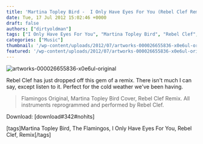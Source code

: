 ```yaml
---
title: 'Martina Topley Bird -  I Only Have Eyes For You (Rebel Clef Remix)'
date: Tue, 17 Jul 2012 15:02:46 +0000
draft: false
authors: ["dirtyoldman"]
tags: ["I Only Have Eyes For You", "Martina Topley Bird", "Rebel Clef", "remix", "The Flamingos"]
categories: ["Music"]
thumbnail: '/wp-content/uploads/2012/07/artworks-000026655836-x0e6ul-original-150x150.jpg'
featured: '/wp-content/uploads/2012/07/artworks-000026655836-x0e6ul-original-304x190.jpg'
---
```


![](/wp-content/uploads/2012/07/artworks-000026655836-x0e6ul-original-e1342436836416.jpg "artworks-000026655836-x0e6ul-original")

Rebel Clef has just dropped off this gem of a remix. There isn't much I can say, except listen to it. Perfect for the cold weather we've been having.

> Flamingos Original, Martina Topley Bird Cover, Rebel Clef Remix. All instruments reprogrammed and performed by Rebel Clef.

Download: \[download#342#nohits\]

\[tags\]Martina Topley Bird, The Flamingos, I Only Have Eyes For You, Rebel Clef, Remix\[/tags\]